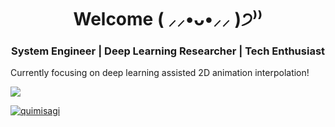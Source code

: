 <h1 align="center">Welcome ( ⸝⸝•ᴗ•⸝⸝ )੭⁾⁾</h1>
<h3 align="center">System Engineer | Deep Learning Researcher | Tech Enthusiast </h3>

Currently focusing on deep learning assisted 2D animation interpolation!

<a href="https://visitcount.itsvg.in">
  <img src="https://visitcount.itsvg.in/api?id=Quimisagi&label=Profile%20Views&color=0&icon=6&pretty=false" />
</a>

<p align="left"> <a href="https://github.com/ryo-ma/github-profile-trophy"><img src="https://github-profile-trophy.vercel.app/?username=quimisagi" alt="quimisagi" /></a> </p>


